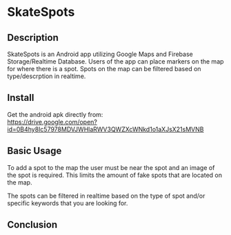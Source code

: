 # SkateSpots

## Description
SkateSpots is an Android app utilizing Google Maps and Firebase Storage/Realtime Database. Users
of the app can place markers on the map for where there is a spot. Spots on the map can be filtered 
based on type/descrption in realtime.

## Install
Get the android apk directly from:                                            
https://drive.google.com/open?id=0B4hy8Ic57978MDVJWHlaRWV3QWZXcWNkd1o1aXJsX21sMVNB

## Basic Usage
To add a spot to the map the user must be near the spot and an image of the spot is required. This
limits the amount of fake spots that are located on the map.

The spots can be filtered in realtime based on the type of spot and/or specific keywords that you are 
looking for.

## Conclusion
